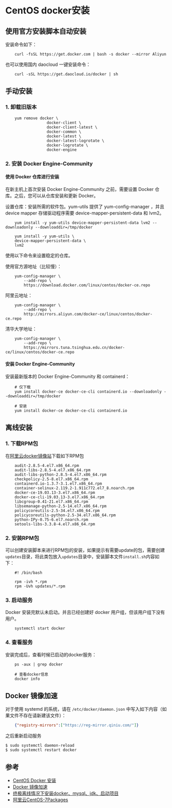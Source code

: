 # CentOS docker安装

## 使用官方安装脚本自动安装

安装命令如下：

```shell
    curl -fsSL https://get.docker.com | bash -s docker --mirror Aliyun
```

也可以使用国内 daocloud 一键安装命令：

```shell
    curl -sSL https://get.daocloud.io/docker | sh
```

## 手动安装

### 1. 卸载旧版本

```shell
    yum remove docker \
                  docker-client \
                  docker-client-latest \
                  docker-common \
                  docker-latest \
                  docker-latest-logrotate \
                  docker-logrotate \
                  docker-engine
```

### 2. 安装 Docker Engine-Community

#### 使用 Docker 仓库进行安装

在新主机上首次安装 Docker Engine-Community 之前，需要设置 Docker 仓库。之后，您可以从仓库安装和更新 Docker。

设置仓库：安装所需的软件包。yum-utils 提供了 yum-config-manager ，并且 device mapper 存储驱动程序需要 device-mapper-persistent-data 和 lvm2。

```shell
    yum install -y yum-utils device-mapper-persistent-data lvm2 --downloadonly --downloaddir=/tmp/docker

    yum install -y yum-utils \
    device-mapper-persistent-data \
    lvm2
```


使用以下命令来设置稳定的仓库。

使用官方源地址（比较慢）：

```shell
    yum-config-manager \
        --add-repo \
        https://download.docker.com/linux/centos/docker-ce.repo
```

阿里云地址：

```shell
    yum-config-manager \
        --add-repo \
        http://mirrors.aliyun.com/docker-ce/linux/centos/docker-ce.repo
```

清华大学地址：

```shell
    yum-config-manager \
        --add-repo \
        https://mirrors.tuna.tsinghua.edu.cn/docker-ce/linux/centos/docker-ce.repo
```

#### 安装 Docker Engine-Community

安装最新版本的 Docker Engine-Community 和 containerd：

```shell
    # 仅下载
    yum install docker-ce docker-ce-cli containerd.io --downloadonly --downloaddir=/tmp/docker

    # 安装
    yum install docker-ce docker-ce-cli containerd.io 
```

## 离线安装

### 1. 下载RPM包

在[阿里云docker镜像站](https://mirrors.aliyun.com/docker-ce/linux/centos/7/x86_64/edge/Packages/)下载如下RPM包

```
    audit-2.8.5-4.el7.x86_64.rpm
    audit-libs-2.8.5-4.el7.x86_64.rpm
    audit-libs-python-2.8.5-4.el7.x86_64.rpm
    checkpolicy-2.5-8.el7.x86_64.rpm
    containerd.io-1.3.7-3.1.el7.x86_64.rpm
    container-selinux-2.119.2-1.911c772.el7_8.noarch.rpm
    docker-ce-19.03.13-3.el7.x86_64.rpm
    docker-ce-cli-19.03.13-3.el7.x86_64.rpm
    libcgroup-0.41-21.el7.x86_64.rpm
    libsemanage-python-2.5-14.el7.x86_64.rpm
    policycoreutils-2.5-34.el7.x86_64.rpm
    policycoreutils-python-2.5-34.el7.x86_64.rpm
    python-IPy-0.75-6.el7.noarch.rpm
    setools-libs-3.3.8-4.el7.x86_64.rpm
```

### 2. 安装RPM包

可以创建安装脚本来进行RPM包的安装，如果提示有需要update的包，需要创建`updates`目录，将此类包放入`updates`目录中，安装脚本文件`install.sh`内容如下：

```shell
    #! /bin/bash

    rpm -ivh *.rpm
    rpm -Uvh updates/*.rpm
```

### 3. 启动服务

Docker 安装完默认未启动。并且已经创建好 docker 用户组，但该用户组下没有用户。

```shell
    systemctl start docker
```

### 4. 查看服务

安装完成后，查看时候已启动的docker服务：

```shell
    ps -aux | grep docker

    # 查看docker信息
    docker info
```

## Docker 镜像加速

对于使用 systemd 的系统，请在 `/etc/docker/daemon.json` 中写入如下内容（如果文件不存在请新建该文件）：

```json
    {"registry-mirrors":["https://reg-mirror.qiniu.com/"]}
```

之后重新启动服务

```shell
$ sudo systemctl daemon-reload
$ sudo systemctl restart docker
```

## 参考

- [CentOS Docker 安装](https://www.runoob.com/docker/centos-docker-install.html)
- [Docker 镜像加速](https://www.runoob.com/docker/docker-mirror-acceleration.html)
- [终极离线情况下安装docker、mysql、jdk、启动项目](https://blog.csdn.net/qq_31142237/article/details/93595560)
- [阿里云CentOS-7Packages](https://mirrors.aliyun.com/centos/7/os/x86_64/Packages/)

